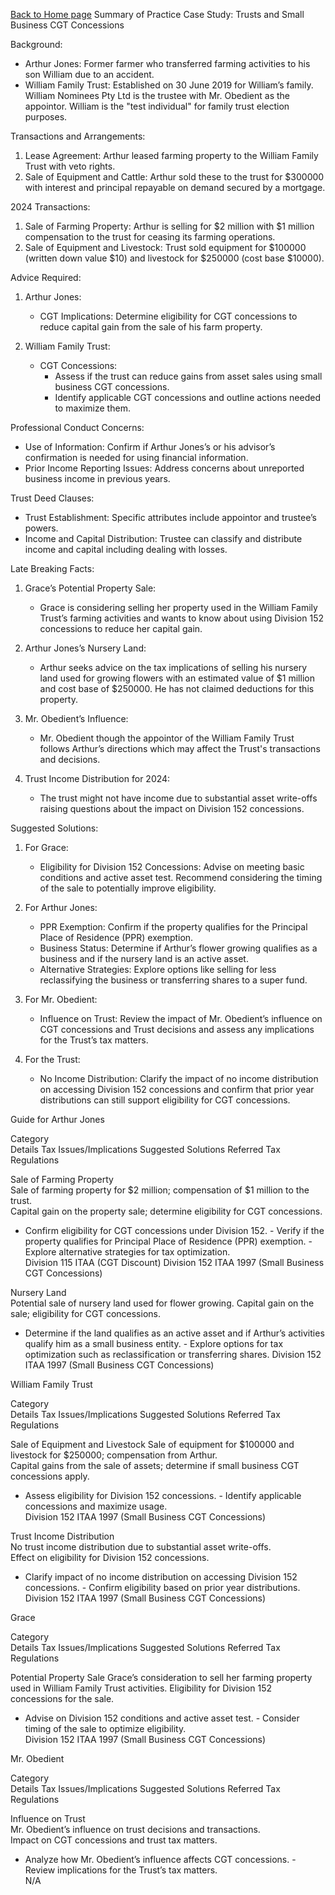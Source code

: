 [Back to Home page](https://anh.contact)
Summary of Practice Case Study: Trusts and Small Business CGT Concessions

Background:
- Arthur Jones: Former farmer who transferred farming activities to his son William due to an accident.
- William Family Trust: Established on 30 June 2019 for William’s family. William Nominees Pty Ltd is the trustee with Mr. Obedient as the appointor. William is the "test individual" for family trust election purposes.

Transactions and Arrangements:
1. Lease Agreement: Arthur leased farming property to the William Family Trust with veto rights.
2. Sale of Equipment and Cattle: Arthur sold these to the trust for $300000 with interest and principal repayable on demand secured by a mortgage.

2024 Transactions:
1. Sale of Farming Property: Arthur is selling for $2 million with $1 million compensation to the trust for ceasing its farming operations.
2. Sale of Equipment and Livestock: Trust sold equipment for $100000 (written down value $10) and livestock for $250000 (cost base $10000).

Advice Required:
1. Arthur Jones:
   - CGT Implications: Determine eligibility for CGT concessions to reduce capital gain from the sale of his farm property.

2. William Family Trust:
   - CGT Concessions:
     - Assess if the trust can reduce gains from asset sales using small business CGT concessions.
     - Identify applicable CGT concessions and outline actions needed to maximize them.

Professional Conduct Concerns:
- Use of Information: Confirm if Arthur Jones’s or his advisor’s confirmation is needed for using financial information.
- Prior Income Reporting Issues: Address concerns about unreported business income in previous years.

Trust Deed Clauses:
- Trust Establishment: Specific attributes include appointor and trustee’s powers.
- Income and Capital Distribution: Trustee can classify and distribute income and capital including dealing with losses.

Late Breaking Facts:
1. Grace’s Potential Property Sale:
   - Grace is considering selling her property used in the William Family Trust’s farming activities and wants to know about using Division 152 concessions to reduce her capital gain.

2. Arthur Jones’s Nursery Land:
   - Arthur seeks advice on the tax implications of selling his nursery land used for growing flowers with an estimated value of $1 million and cost base of $250000. He has not claimed deductions for this property.

3. Mr. Obedient’s Influence:
   - Mr. Obedient though the appointor of the William Family Trust follows Arthur’s directions which may affect the Trust's transactions and decisions.

4. Trust Income Distribution for 2024:
   - The trust might not have income due to substantial asset write-offs raising questions about the impact on Division 152 concessions.

Suggested Solutions:

1. For Grace:
   - Eligibility for Division 152 Concessions: Advise on meeting basic conditions and active asset test. Recommend considering the timing of the sale to potentially improve eligibility.

2. For Arthur Jones:
   - PPR Exemption: Confirm if the property qualifies for the Principal Place of Residence (PPR) exemption.
   - Business Status: Determine if Arthur’s flower growing qualifies as a business and if the nursery land is an active asset.
   - Alternative Strategies: Explore options like selling for less reclassifying the business or transferring shares to a super fund.

3. For Mr. Obedient:
   - Influence on Trust: Review the impact of Mr. Obedient’s influence on CGT concessions and Trust decisions and assess any implications for the Trust’s tax matters.

4. For the Trust:
   - No Income Distribution: Clarify the impact of no income distribution on accessing Division 152 concessions and confirm that prior year distributions can still support eligibility for CGT concessions.

Guide for Arthur Jones
	
Category	
Details	
Tax Issues/Implications	
Suggested Solutions	
Referred Tax Regulations
	
Sale of Farming Property	
Sale of farming property for $2 million; compensation of $1 million to the trust.	
Capital gain on the property sale; determine eligibility for CGT concessions.	
- Confirm eligibility for CGT concessions under Division 152. - Verify if the property qualifies for Principal Place of Residence (PPR) exemption. - Explore alternative strategies for tax optimization.	
Division 115 ITAA (CGT Discount) Division 152 ITAA 1997 (Small Business CGT Concessions)
	
Nursery Land	
Potential sale of nursery land used for flower growing.	
Capital gain on the sale; eligibility for CGT concessions.	
- Determine if the land qualifies as an active asset and if Arthur’s activities qualify him as a small business entity. - Explore options for tax optimization such as reclassification or transferring shares.	
Division 152 ITAA 1997 (Small Business CGT Concessions)

William Family Trust
	
Category	
Details	
Tax Issues/Implications	
Suggested Solutions	
Referred Tax Regulations
	
Sale of Equipment and Livestock	
Sale of equipment for $100000 and livestock for $250000; compensation from Arthur.	
Capital gains from the sale of assets; determine if small business CGT concessions apply.	
- Assess eligibility for Division 152 concessions. - Identify applicable concessions and maximize usage.	
Division 152 ITAA 1997 (Small Business CGT Concessions)
	
Trust Income Distribution	
No trust income distribution due to substantial asset write-offs.	
Effect on eligibility for Division 152 concessions.	
- Clarify impact of no income distribution on accessing Division 152 concessions. - Confirm eligibility based on prior year distributions.	
Division 152 ITAA 1997 (Small Business CGT Concessions)

Grace
	
Category	
Details	
Tax Issues/Implications	
Suggested Solutions	
Referred Tax Regulations
	
Potential Property Sale	
Grace’s consideration to sell her farming property used in William Family Trust activities.	
Eligibility for Division 152 concessions for the sale.	
- Advise on Division 152 conditions and active asset test. - Consider timing of the sale to optimize eligibility.	
Division 152 ITAA 1997 (Small Business CGT Concessions)

Mr. Obedient
	
Category	
Details	
Tax Issues/Implications	
Suggested Solutions	
Referred Tax Regulations
	
Influence on Trust	
Mr. Obedient’s influence on trust decisions and transactions.	
Impact on CGT concessions and trust tax matters.	
- Analyze how Mr. Obedient’s influence affects CGT concessions. - Review implications for the Trust’s tax matters.	
N/A
